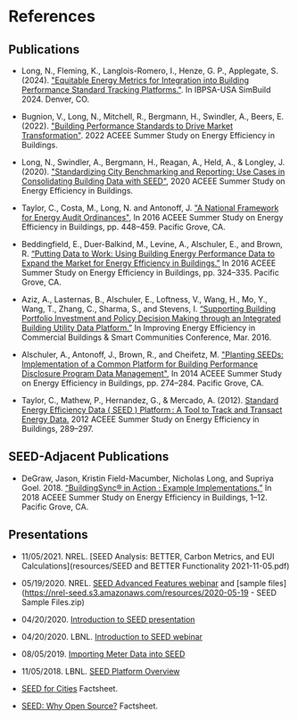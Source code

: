 # References


## Publications

* Long, N., Fleming, K., Langlois-Romero, I., Henze, G. P., Applegate, S. (2024). ["Equitable Energy Metrics for Integration into Building Performance Standard Tracking Platforms."](./resources/SimBuild2024_SEED_EEEJ.pdf). In IBPSA-USA SimBuild 2024. Denver, CO.

* Bugnion, V., Long, N., Mitchell, R., Bergmann, H., Swindler, A., Beers, E. (2022). ["Building Performance Standards to Drive Market Transformation"](./resources/Bugnion-2022-aceee.pdf). 2022 ACEEE Summer Study on Energy Efficiency in Buildings.

* Long, N., Swindler, A., Bergmann, H., Reagan, A., Held, A., & Longley, J. (2020). ["Standardizing City Benchmarking and Reporting: Use Cases in Consolidating Building Data with SEED"](./resources/Long-2020-Standardizing_City_Benchmarking.pdf), 2020 ACEEE Summer Study on Energy Efficiency in Buildings.

* Taylor, C., Costa, M., Long, N. and Antonoff, J. ["A National Framework for Energy Audit Ordinances"](https://aceee.org/files/proceedings/2016/data/papers/9_448.pdf), In 2016 ACEEE Summer Study on Energy Efficiency in Buildings, pp. 448–459. Pacific Grove, CA.

* Beddingfield, E., Duer-Balkind, M., Levine, A., Alschuler, E., and Brown, R. [“Putting Data to Work: Using Building Energy Performance Data to Expand the Market for Energy Efficiency in Buildings.”](https://aceee.org/files/proceedings/2016/data/papers/7_324.pdf) In 2016 ACEEE Summer Study on Energy Efficiency in Buildings, pp. 324–335. Pacific Grove, CA.

* Aziz, A., Lasternas, B., Alschuler, E., Loftness, V., Wang, H., Mo, Y., Wang, T., Zhang, C., Sharma, S., and Stevens, I. [“Supporting Building Portfolio Investment and Policy Decision Making through an Integrated Building Utility Data Platform.”](https://www.osti.gov/biblio/1247127) In Improving Energy Efficiency in Commercial Buildings & Smart Communities Conference, Mar. 2016.

* Alschuler, A., Antonoff, J., Brown, R., and Cheifetz, M. ["Planting SEEDs: Implementation of a Common Platform for Building Performance Disclosure Program Data Management"](http://aceee.org/files/proceedings/2014/data/papers/4-274.pdf), In 2014 ACEEE Summer Study on Energy Efficiency in Buildings, pp. 274–284. Pacific Grove, CA.

* Taylor, C., Mathew, P., Hernandez, G., & Mercado, A. (2012). [Standard Energy Efficiency Data ( SEED ) Platform : A Tool to Track and Transact Energy Data.](https://www.aceee.org/files/proceedings/2012/data/papers/0193-000384.pdf) 2012 ACEEE Summer Study on Energy Efficiency in Buildings, 289–297.

## SEED-Adjacent Publications

* DeGraw, Jason, Kristin Field-Macumber, Nicholas Long, and Supriya Goel. 2018. [“BuildingSync® in Action : Example Implementations.”](https://buildingsync.net/documents/DeGraw-ACEEE-BuildingSync-in-Action.pdf) In 2018 ACEEE Summer Study on Energy Efficiency in Buildings, 1–12. Pacific Grove, CA.

## Presentations

* 11/05/2021. NREL. [SEED Analysis: BETTER, Carbon Metrics,
and EUI Calculations](resources/SEED and BETTER Functionality 2021-11-05.pdf)

* 05/19/2020. NREL. [SEED Advanced Features webinar](https://nrel-seed.s3.amazonaws.com/resources/2020-05-19%20-%20SEED%20Advanced%20Features%20Webinar.mp4) and [sample files](https://nrel-seed.s3.amazonaws.com/resources/2020-05-19 - SEED Sample Files.zip)

* 04/20/2020. [Introduction to SEED presentation](https://nrel-seed.s3.amazonaws.com/resources/Introduction%20to%20SEED.pdf)

* 04/20/2020. LBNL. [Introduction to SEED webinar](https://nrel-seed.s3.amazonaws.com/resources/2020-04-29%20-%20Introduction%20to%20SEED%20Webinar.mp4)

* 08/05/2019. [Importing Meter Data into SEED](https://nrel-seed.s3.amazonaws.com/resources/SEED%20Platform%20V2_6_%20Meter%20Data.pdf)

* 11/05/2018. LBNL. [SEED Platform Overview](https://nrel-seed.s3.amazonaws.com/resources/SEED%20Platform%20V2_4%20Getting%20Started%20Guide.pdf)

* [SEED for Cities](https://nrel-seed.s3.amazonaws.com/resources/SEED_Factsheet_City.pdf) Factsheet.

* [SEED: Why Open Source?](https://nrel-seed.s3.amazonaws.com/resources/SEED_Overview_OpenSource_0.pdf) Factsheet.


